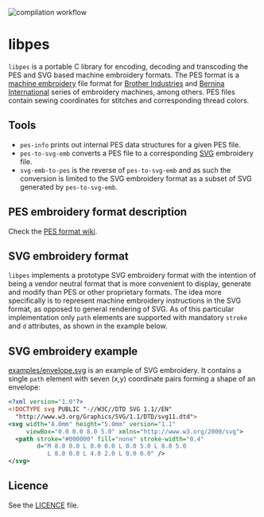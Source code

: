 ![compilation workflow](https://github.com/frno7/libpes/actions/workflows/cmake.yml/badge.svg)

# libpes

`libpes` is a portable C library for encoding, decoding and transcoding the PES and SVG based machine embroidery formats. The PES format is a [machine embroidery](https://en.wikipedia.org/wiki/Machine_embroidery) file format for [Brother Industries](https://en.wikipedia.org/wiki/Brother_Industries) and [Bernina International](https://en.wikipedia.org/wiki/Bernina_International) series of embroidery machines, among others. PES files contain sewing coordinates for stitches and corresponding thread colors.

## Tools

* `pes-info` prints out internal PES data structures for a given PES file.
* `pes-to-svg-emb` converts a PES file to a corresponding [SVG](https://en.wikipedia.org/wiki/Scalable_Vector_Graphics) embroidery file.
* `svg-emb-to-pes` is the reverse of `pes-to-svg-emb` and as such the conversion is limited to the SVG embroidery format as a subset of SVG generated by `pes-to-svg-emb`.

## PES embroidery format description

Check the [PES format wiki](https://github.com/frno7/libpes/wiki/PES-format).

## SVG embroidery format

`libpes` implements a prototype SVG embroidery format with the intention of being a vendor neutral format that is more convenient to display, generate and modify than PES or other proprietary formats. The idea more specifically is to represent machine embroidery instructions in the SVG format, as opposed to general rendering of SVG. As of this particular implementation only `path` elements are supported with mandatory `stroke` and `d` attributes, as shown in the example below.

## SVG embroidery example

[examples/envelope.svg](examples/envelope.svg) is an example of SVG embroidery. It contains a single `path` element with seven (x,y) coordinate pairs forming a shape of an envelope:

```xml
<?xml version="1.0"?>
<!DOCTYPE svg PUBLIC "-//W3C//DTD SVG 1.1//EN"
  "http://www.w3.org/Graphics/SVG/1.1/DTD/svg11.dtd">
<svg width="8.0mm" height="5.0mm" version="1.1"
     viewBox="0.0 0.0 8.0 5.0" xmlns="http://www.w3.org/2000/svg">
  <path stroke="#000000" fill="none" stroke-width="0.4"
        d="M 8.0 0.0 L 0.0 0.0 L 0.0 5.0 L 8.0 5.0
           L 8.0 0.0 L 4.0 2.0 L 0.0 0.0" />
</svg>
```

## Licence

See the [LICENCE](LICENCE) file.

